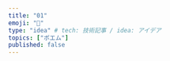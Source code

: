 ```yaml
---
title: "01"
emoji: "📑"
type: "idea" # tech: 技術記事 / idea: アイデア
topics: ["ポエム"]
published: false
---
```


